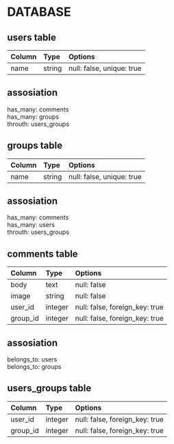 # DATABASE

## users table  

|Column|Type|Options|  
|:--------|:------|:------------------------|  
|name     |string |null: false, unique: true|

## assosiation
has_many: comments  
has_many: groups  
throuth: users_groups  

## groups table  

|Column|Type|Options|  
|:--------|:------|:------------------------|  
|name     |string |null: false, unique: true|

## assosiation
has_many: comments  
has_many: users  
throuth: users_groups  

## comments table  

|Column|Type|Options|  
|:--------|:------|:----------|  
|body     |text   |null: false|
|image    |string |null: false|
|user_id  |integer|null: false, foreign_key: true|
|group_id |integer|null: false, foreign_key: true|

## assosiation
belongs_to: users  
belongs_to: groups  
 
## users_groups table  

|Column|Type|Options|  
|:--------|:------|:----------|  
|user_id  |integer|null: false, foreign_key: true|
|group_id |integer|null: false, foreign_key: true|
